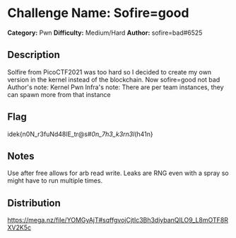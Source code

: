 # Challenge Name: Sofire=good 
**Category:** Pwn 
**Difficulty:** Medium/Hard
**Author:** sofire=bad#6525

## Description
Solfire from PicoCTF2021 was too hard so I decided to create my own version in the kernel instead of the blockchain. Now sofire=good not bad
Author's note: Kernel Pwn 
Infra's note: There are per team instances, they can spawn more from that instance 

## Flag
idek{n0N_r3fuNd48lE_tr@s#_0n_7h3_k3rn3l_(h41n}


## Notes
Use after free allows for arb read write. Leaks are RNG even with a spray so might have to run multiple times.


## Distribution
https://mega.nz/file/YOMGyAjT#sqffgvojCjtIc3Bh3diybanQILO9_L8mOTF8RXV2K5c
